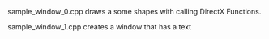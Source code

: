 sample_window_0.cpp draws a some shapes with calling DirectX Functions.



sample_window_1.cpp creates a window that has a text
